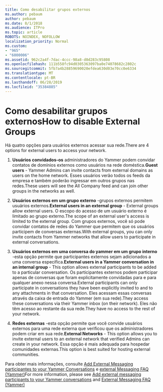 ```yaml
---
title: Como desabilitar grupos externos
ms.author: pebaum
author: pebaum
ms.date: 8/1/2018
ms.audience: ITPro
ms.topic: article
ROBOTS: NOINDEX, NOFOLLOW
localization_priority: Normal
ms.custom:
- "965"
- "6000006"
ms.assetid: 962c2a4f-7dac-4ccc-98a8-d0d283c95808
ms.openlocfilehash: 111b558fc94d0305363097ba0e74078682c2802c
ms.sourcegitcommit: 5fb7a4b28859690020efdea630d03e70cc0e6334
ms.translationtype: MT
ms.contentlocale: pt-BR
ms.lasthandoff: 06/28/2019
ms.locfileid: "35384885"
---
```

# <a name="how-to-disable-external-groups"></a><span data-ttu-id="4cee0-102">Como desabilitar grupos externos</span><span class="sxs-lookup"><span data-stu-id="4cee0-102">How to disable External Groups</span></span>

<span data-ttu-id="4cee0-103">Há quatro opções para usuários externos acessar sua rede.</span><span class="sxs-lookup"><span data-stu-id="4cee0-103">There are 4 options for external users to access your network.</span></span>
  
1. <span data-ttu-id="4cee0-104">**Usuários convidados-os** administradores do Yammer podem convidar contatos de domínios externos como usuários na rede doméstica.</span><span class="sxs-lookup"><span data-stu-id="4cee0-104">**Guest users** - Yammer Admins can invite contacts from external domains as users on the home network.</span></span> <span data-ttu-id="4cee0-105">Esses usuários verão todos os feeds da empresa e também poderão ingressar em outros grupos nas redes.</span><span class="sxs-lookup"><span data-stu-id="4cee0-105">These users will see the All Company feed and can join other groups in the networks as well.</span></span>

2. <span data-ttu-id="4cee0-106">**Usuários externos em um grupo externo** -grupos externos permitem usuários externos.</span><span class="sxs-lookup"><span data-stu-id="4cee0-106">**External users in an external group** - External groups allow external users.</span></span> <span data-ttu-id="4cee0-107">O escopo do acesso de um usuário externo é limitado ao grupo externo.</span><span class="sxs-lookup"><span data-stu-id="4cee0-107">The scope of an external user's access is limited to the external group.</span></span> <span data-ttu-id="4cee0-108">Com grupos externos, você só pode convidar contatos de redes do Yammer que permitem que os usuários participem de conversas externas.</span><span class="sxs-lookup"><span data-stu-id="4cee0-108">With external groups, you can only invite contacts from Yammer networks that allow users to participate in external conversations.</span></span>

3. <span data-ttu-id="4cee0-109">**Usuários externos em uma conversa do yammer em um grupo interno** -esta opção permite que participantes externos sejam adicionados a uma conversa específica.</span><span class="sxs-lookup"><span data-stu-id="4cee0-109">**External users in a Yammer conversation in an internal group** - This option allows external participants to be added to a particular conversation.</span></span> <span data-ttu-id="4cee0-110">Os participantes externos podem participar apenas de conversas que foram explicitamente convidadas para e para qualquer anexo nessa conversa.</span><span class="sxs-lookup"><span data-stu-id="4cee0-110">External participants can only participate in conversations they have been explicitly invited to and to any attachments in that conversation.</span></span> <span data-ttu-id="4cee0-111">Eles acessam essas conversas através da caixa de entrada do Yammer (em sua rede).</span><span class="sxs-lookup"><span data-stu-id="4cee0-111">They access these conversations via their Yammer inbox (on their network).</span></span> <span data-ttu-id="4cee0-112">Eles não têm acesso ao restante da sua rede.</span><span class="sxs-lookup"><span data-stu-id="4cee0-112">They have no access to the rest of your network.</span></span>

4. <span data-ttu-id="4cee0-113">**Redes externas** -esta opção permite que você convide usuários externos para uma rede externa que verificou que os administradores podem criar em sua rede.</span><span class="sxs-lookup"><span data-stu-id="4cee0-113">**External Networks** - This option allows you to invite external users to an external network that verified Admins can create in your network.</span></span> <span data-ttu-id="4cee0-114">Essa opção é mais adequada para hospedar comunidades externas.</span><span class="sxs-lookup"><span data-stu-id="4cee0-114">This option is best suited for hosting external communities.</span></span>

<span data-ttu-id="4cee0-115">Para obter mais informações, consulte [Add External Messaging participantes to your Yammer Conversations](https://support.office.com/article/add-external-messaging-participants-to-your-yammer-conversations-423653bb-86b2-4eac-9d7e-dca121f7c16c?ui=en-US&amp;rs=en-US&amp;ad=US) e [external Messaging FAQ (Yammer)](https://support.office.com/article/External-messaging-FAQ-Yammer-35b59d6c-bb1c-4541-bf19-9f67d2f2b199)</span><span class="sxs-lookup"><span data-stu-id="4cee0-115">For more information, please see [Add external messaging participants to your Yammer conversations](https://support.office.com/article/add-external-messaging-participants-to-your-yammer-conversations-423653bb-86b2-4eac-9d7e-dca121f7c16c?ui=en-US&amp;rs=en-US&amp;ad=US) and [External Messaging FAQ (Yammer)](https://support.office.com/article/External-messaging-FAQ-Yammer-35b59d6c-bb1c-4541-bf19-9f67d2f2b199)</span></span>
  